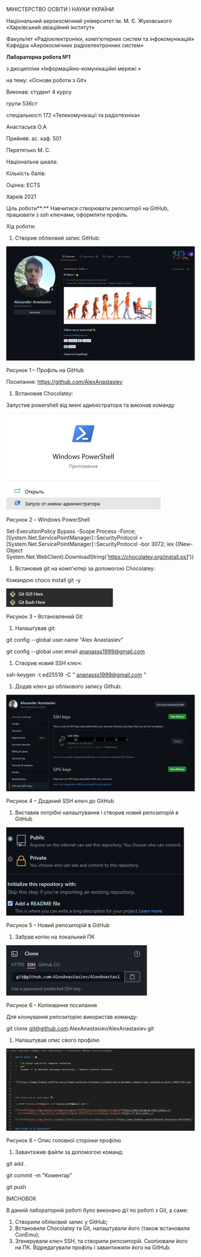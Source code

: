 ﻿МІНІСТЕРСТВО ОСВІТИ І НАУКИ УКРАЇНИ

Національний аерокосмічний університет ім. М. Є. Жуковського «Харківський авіаційний інститут»

Факультет «Радіоелектроніки, комп’ютерних систем та інфокомунікацій» Кафедра «Аерокосмічних радіоелектронних систем»  









**Лабораторна робота №1**

з дисципліни «Інформаційно-комунікаційні мережі » 

на тему: «Основи роботи з Git»



Виконав: студент 4 курсу 

групи  536ст 

спеціальності 172 «Телекомунікації та радіотехніка»  

Анастасьєв О.А

Прийняв: ас. каф. 501  

Перетятько М. С.  



Національна шкала:  

Кількість балів:  

Оцінка: ECTS  









Харків 2021

Ціль роботи**:** Навчитися створювати репозиторії на GitHub, працювати з ssh ключами, оформляти профіль.

Хід роботи:

1) Створив обліковий запис GitHub:

![](Aspose.Words.6ad609b3-a67e-4374-866c-f8d4bc7471c2.001.png)

Рисунок 1 – Профіль на GitHub

Посилання: <https://github.com/AlexAnastasiev>

1) Встановив Chocolatey:

Запустив powershell від імені адміністратора та виконав команду

![](Aspose.Words.6ad609b3-a67e-4374-866c-f8d4bc7471c2.002.png)

Рисунок 2 – Windows PowerShell

Set-ExecutionPolicy Bypass -Scope Process -Force; [System.Net.ServicePointManager]::SecurityProtocol = [System.Net.ServicePointManager]::SecurityProtocol -bor 3072; iex ((New-Object System.Net.WebClient).DownloadString('https://chocolatey.org/install.ps1'))

1) Встановив git на комп'ютер за допомогою Chocolatey:

Командою choco install git -y

![](Aspose.Words.6ad609b3-a67e-4374-866c-f8d4bc7471c2.003.png)

Рисунок 3 – Встановлений Git 

1) Налаштував git:

git config --global user.name "Alex Anastasiev"

git config --global user.email ananasss1999@gmail.com

1) Створив новий SSH ключ:

ssh-keygen -t ed25519 -C " ananasss1999@gmail.com "

1) Додав ключ до облікового запису Github:

![](Aspose.Words.6ad609b3-a67e-4374-866c-f8d4bc7471c2.004.png)

Рисунок 4 – Доданий SSH ключ до GitHub

1) Виставив потрібні налаштування і створив новий репозиторій в GitHub

![](Aspose.Words.6ad609b3-a67e-4374-866c-f8d4bc7471c2.005.png)

Рисунок 5 – Новий репозиторій в GitHub

1) Забрав копію на локальний ПК

![](Aspose.Words.6ad609b3-a67e-4374-866c-f8d4bc7471c2.006.png)

Рисунок 6 – Копіювання посилання

Для клонування репозиторію використав команду:

git clone git@github.com:AlexAnastasiev/AlexAnastasiev.git

1) Налаштував опис свого профілю

![](Aspose.Words.6ad609b3-a67e-4374-866c-f8d4bc7471c2.007.png)

Рисунок 6 – Опис головної сторінки профілю

1) Завантажив файли за допомогою команд:

git add .

git commit -m "Коментар"

git push



ВИСНОВОК

В данній лабораторній роботі було виконано дії по роботі з Git, а саме:

1) Створили обліковий запис у GitHub;
1) Встановили Chocolatey та Git, налаштували його (також встановили ConEmu);
1) Згенерували ключ SSH, та створили репозиторій. Скопіювали його на ПК. Відредагували профіль і завантижили його на GitHub.

